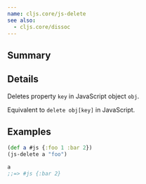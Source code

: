 ```yaml
---
name: cljs.core/js-delete
see also:
  - cljs.core/dissoc
---
```


## Summary

## Details

Deletes property `key` in JavaScript object `obj`.

Equivalent to `delete obj[key]` in JavaScript.

## Examples

```clj
(def a #js {:foo 1 :bar 2})
(js-delete a "foo")

a
;;=> #js {:bar 2}
```
